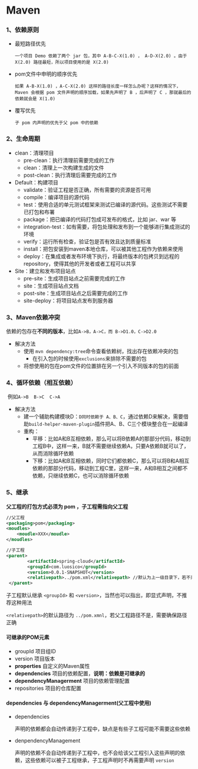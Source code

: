 # Maven

### 1、依赖原则

- 最短路径优先

  ```
  一个项目 Demo 依赖了两个 jar 包，其中 A-B-C-X(1.0) ， A-D-X(2.0) 。由于 X(2.0) 路径最短，所以项目使用的是 X(2.0)
  ```

- pom文件中申明的顺序优先

  ```
  如果 A-B-X(1.0) ，A-C-X(2.0) 这样的路径长度一样怎么办呢？这样的情况下，Maven 会根据 pom 文件声明的顺序加载，如果先声明了 B ，后声明了 C ，那就最后的依赖就会是 X(1.0) 
  ```

- 覆写优先

  ```
  子 pom 内声明的优先于父 pom 中的依赖
  ```



### 2、生命周期

- clean：清理项目
  - pre-clean：执行清理前需要完成的工作
  - clean：清理上一次构建生成的文件
  - post-clean：执行清理后需要完成的工作
- Default：构建项目
  - validate：验证工程是否正确，所有需要的资源是否可用
  - compile：编译项目的源代码
  - test：使用合适的单元测试框架来测试已编译的源代码。这些测试不需要已打包和布署
  - package：把已编译的代码打包成可发布的格式，比如 jar、war 等
  - integration-test：如有需要，将包处理和发布到一个能够进行集成测试的环境
  - verify：运行所有检查，验证包是否有效且达到质量标准
  - install：把包安装到maven本地仓库，可以被其他工程作为依赖来使用
  - deploy：在集成或者发布环境下执行，将最终版本的包拷贝到远程的repository，使得其他的开发者或者工程可以共享
- Site：建立和发布项目站点
  - pre-site：生成项目站点之前需要完成的工作
  - site：生成项目站点文档
  - post-site：生成项目站点之后需要完成的工作
  - site-deploy：将项目站点发布到服务器



### 3、Maven依赖冲突

​	依赖的包存在**不同的版本**，比如`A->B，A->C，而 B->D1.0，C->D2.0`

 - 解决方法
   	- 使用 `mvn dependency:tree`命令查看依赖树，找出存在依赖冲突的包
      	- 在引入包的时候使用`exclusions`来排除不需要的包
   	- 将想使用的包在pom文件的位置排在另一个引入不同版本的包的前面



### 4、循环依赖（相互依赖）

​	例如`A->B  B->C  C->A`

- 解决方法
  - 建一个辅助构建模块D：`D同时依赖于 A、B、C`，通过依赖D来解决，需要借助`build-helper-maven-plugin`插件把A、B、C三个模块整合在一起编译
  - 重构：
    - 平移：比如A和B互相依赖，那么可以将B依赖A的那部分代码，移动到工程B中，这样一来，B就不需要继续依赖A，只要A依赖B就可以了，从而消除循环依赖 
    - 下移：比如A和B互相依赖，同时它们都依赖C，那么可以将B和A相互依赖的那部分代码，移动到工程C里，这样一来，A和B相互之间都不依赖，只继续依赖C，也可以消除循环依赖 



### 5、继承

**父工程的打包方式必须为 pom ，子工程需指向父工程**

```xml
//父工程
<packaging>pom</packaging>
<moudles>
	<moudle>XXX</moudle>
</moudles>

//子工程
<parent>
        <artifactId>spring-cloud</artifactId>
        <groupId>com.luosico</groupId>
        <version>0.0.1-SNAPSHOT</version>
    	<relativepath>../pom.xml</relativepath> //默认为上一级目录下，若不是，要指出来
 </parent>
```

子工程默认继承 `<groupId>` 和 `<version>`，当然也可以指出，即显式声明，不推荐这种用法

`<relativepath>`的默认路径为 `../pom.xmnl`，若父工程路径不是，需要确保路径正确



#### 可继承的POM元素

- groupId    项目组ID
- version     项目版本
- **properties**     自定义的Maven属性
- **dependencies**    项目的依赖配置，**说明：依赖是可继承的**
- **dependencyManagerment**   项目的依赖管理配置
- repositories   项目的仓库配置



#### dependencies 与 **dependencyManagerment**(父工程中使用)

- dependencies

  声明的依赖都会自动传递到子工程中，缺点是有些子工程可能不需要这些依赖

- denpendencyManagement

  声明的依赖不会自动传递到子工程中，也不会给该父工程引入这些声明的依赖，这些依赖可以被子工程继承，子工程声明时不再需要声明 `version`